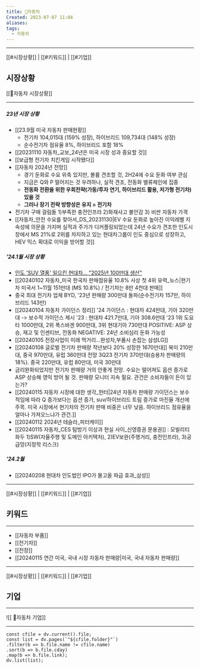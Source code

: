 ```yaml
---
title: 🚗자동차
Created: 2023-07-07 11:04
aliases: 
tags:
  - 자동차
---
```

***
[[#시장상황]] | [[#키워드]] | [[#기업]]
## 시장상황
[[🚗자동차 시장상황]]
***
##### 23년 시장 상황
- [[23.9월 미국 자동차 판매현황]]
	- 전기차 104,015대 (159% 성장), 하이브리드 109,734대 (148% 성장)
	- 순수전기차 점유율 8%, 하이브리드 포함 18%
- [[20231110 자동차_교보_24년은 미국 시장 성과 중요할 것]]
- [[보급형 전기차 치킨게임 시작됐다]]
- [[자동차 2024년 전망]]
	- 경기 둔화로 수요 위축 있지만, 볼륨 견조할 것, 2H24에 수요 둔화 여부 관심
	- 지금은 Q와 P 떨어지는 것 우려하나, 실적 견조, 전동화 밸류체인에 집중  
	- **전동화 전환을 위한 우회전략(가동/투자 연기, 하이브리드 활용, 저가형 전기차) 있을 것**  
	- **그러나 장기 전략 방향성은 유지 = 전기차**
- 전기차 구매 걸림돌 1)부족한 충전인프라 2)화재사고 불안감 3) 비싼 자동차 가격
- [[자동차_안전 수요를 찾아서_DS_20231130|EV 수요 둔화로 높아진 이익레벨 지속성에 의문을 가지며 실적과 주가가 디커플링되었는데 24년 수요가 견조한 인도시장에서 MS 21%로 2위를 차지하고 있는 현대차그룹이 인도 중심으로 성장하고, HEV 믹스 확대로 이익을 방어할 것]]
##### '24.1월 시장 상황
- [인도 'SUV 열풍' 일으킨 현대차… "2025년 100만대 생산"](https://www.fnnews.com/news/202401011939532649)
- [[20240102 자동차_미국 한국차 판매점유율 10.8% 사상 첫 4위 유력_뉴스|현기차 미국서 1~11월 151만대 (MS 10.8%) / 전기차는 8만 4천대 판매]]
- 중국 최대 전기차 업체 BYD, '23년 판매량 300만대 돌파(순수전기차 157만, 하이브리드 143만)
- [[20240104 자동차 가이던스 정리]]
	'24 가이던스 : 현대차 424만대, 기아 320만대 -> 보수적 가이던스 제시
	'23 : 현대차 421.7만대, 기아 308.6만대
	'23 1위 도요타 1000만대, 2위 폭스바겐 900만대, 3위 현대기아 730만대
	POSITIVE: ASP 상승, 재고 및 인센티브, 전동화
	NEGATIVE: 24년 소비심리 둔화 가능성
- [[20240105 전장사업이 미래 먹거리...완성차,부품사 손잡는 삼성LG]]
- [[20240108 글로벌 전기차 판매량 작년보다 20% 성장한 1670만대]]
	북미 210만대, 중국 970만대, 유럽 360만대 전망
	3Q23 전기차 370만대(승용차 판매량의 18%). 중국 220만대, 유럽 80만대, 미국 30만대
- 금리완화되었지만 전기차 판매량 거의 안좋게 전망. 수요는 떨어져도 옵션 증가로 ASP 상승해 영익 방어 될 것. 판매량 모니터 지속 필요. 관건은 소비자들이 돈이 있는가?
- [[20240115 자동차 시장에 대한 생각_헌터|24년 자동차 판매량 가이던스는 보수적임에 따라 Q 증가보다는 옵션 증가, suv/하이브리드 트림 증가로 마진율 개선에 주목. 미국 시장에서 현기차의 전기차 판매 비중은 너무 낮음. 하이브리드 점유율을 얼마나 가져오느냐가 관건.]]
- [[20240112 2024년 테슬라_피터케이]]
- [[20240115 자동차_CES 탐방기 이상과 현실 사이_신영증권 문용권]] : 모빌리티 화두 1)SW(자율주행 및 도메인 아키텍처), 2)EV보완(주행거리, 충전인프라), 3)공급망(지정학 리스크)
##### '24.2월
- [[20240208 현대차 인도법인 IPO가 몰고올 파급 효과_삼성]]
***
[[#시장상황]] | [[#키워드]] | [[#기업]]
## 키워드
***
- [[자동차 부품]]
- [[전기차]]
- [[전장]]
- [[20240115 연간 미국, 국내 시장 자동차 판매량|미국, 국내 자동차 판매량]]

***
[[#시장상황]] | [[#키워드]] | [[#기업]]
## 기업
***
![[ 🚗자동차 기업]]
***
```dataviewjs
const cfile = dv.current().file;
const list = dv.pages(`"${cfile.folder}"`)
.filter(b => b.file.name != cfile.name)
.sort(b => b.file.cday)
.map(b => b.file.link);
dv.list(list);
```